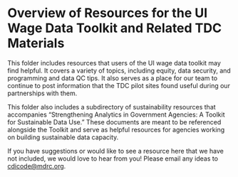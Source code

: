 # Overview of Resources for the UI Wage Data Toolkit and Related TDC Materials 

This folder includes resources that users of the UI wage data toolkit may find helpful. It covers a variety of topics, including equity, data security, and programming and data QC tips. It also serves as a place for our team to continue to post information that the TDC pilot sites found useful during our partnerships with them. 

This folder also includes a subdirectory of sustainability resources that accompanies “Strengthening Analytics in Government Agencies: A Toolkit for Sustainable Data Use.” These documents are meant to be referenced alongside the Toolkit and serve as helpful resources for agencies working on building sustainable data capacity.

If you have suggestions or would like to see a resource here that we have not included, we would love to hear from you! Please email any ideas to cdicode@mdrc.org. 
